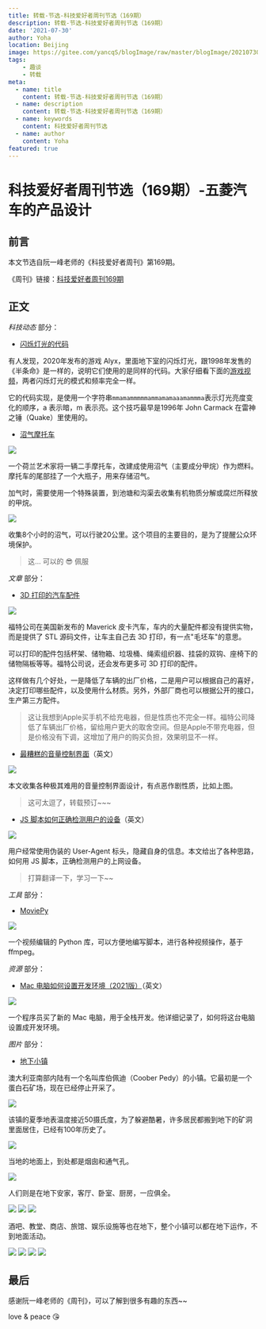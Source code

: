 ```yaml
---
title: 转载-节选-科技爱好者周刊节选（169期）
description: 转载-节选-科技爱好者周刊节选（169期）
date: '2021-07-30'
author: Yoha
location: Beijing
image: https://gitee.com/yancqS/blogImage/raw/master/blogImage/20210730213554.jpeg
tags:
    - 趣谈
    - 转载
meta:
  - name: title
    content: 转载-节选-科技爱好者周刊节选（169期）
  - name: description
    content: 转载-节选-科技爱好者周刊节选（169期）
  - name: keywords
    content: 科技爱好者周刊节选
  - name: author
    content: Yoha
featured: true
---
```


# 科技爱好者周刊节选（169期）-五菱汽车的产品设计

## 前言

本文节选自阮一峰老师的《科技爱好者周刊》第169期。

《周刊》链接：[科技爱好者周刊169期](https://www.ruanyifeng.com/blog/2021/07/weekly-issue-169.html)

## 正文

*科技动态* 部分：

- [闪烁灯光的代码](https://80.lv/articles/valve-reused-the-code-for-flickering-lights-in-alyx-22-years-later/)

有人发现，2020年发布的游戏 Alyx，里面地下室的闪烁灯光，跟1998年发售的《半条命》是一样的，说明它们使用的是同样的代码。大家仔细看下面的[游戏视频](https://v.qq.com/page/p/i/v/p3256qp06iv.html)，两者闪烁灯光的模式和频率完全一样。

它的代码实现，是使用一个字符串`mmamammmmmammamamaaamammma`表示灯光亮度变化的顺序，a 表示暗，m 表示亮。这个技巧最早是1996年 John Carmack 在雷神之锤（Quake）里使用的。

- [沼气摩托车](https://www.notechmagazine.com/2021/07/inventor-harvests-methane-gas-from-ditches-and-ponds-to-power-his-moped.html)

![](https://gitee.com/yancqS/blogImage/raw/master/blogImage/20210730171652.png)

一个荷兰艺术家将一辆二手摩托车，改建成使用沼气（主要成分甲烷）作为燃料。摩托车的尾部挂了一个大瓶子，用来存储沼气。

加气时，需要使用一个特殊装置，到池塘和沟渠去收集有机物质分解或腐烂所释放的甲烷。

![](https://gitee.com/yancqS/blogImage/raw/master/blogImage/20210730171808.jpeg)

收集8个小时的沼气，可以行驶20公里。这个项目的主要目的，是为了提醒公众环境保护。

> 这... 可以的 😎 佩服

*文章* 部分：

- [3D 打印的汽车配件](https://www.motor1.com/news/513312/ford-maverick-3d-print-accessories/)

![](https://gitee.com/yancqS/blogImage/raw/master/blogImage/20210730172550.jpeg)

福特公司在美国新发布的 Maverick 皮卡汽车，车内的大量配件都没有提供实物，而是提供了 STL 源码文件，让车主自己去 3D 打印，有一点"毛坯车"的意思。

可以打印的配件包括杯架、储物箱、垃圾桶、绳索组织器、挂袋的双钩、座椅下的储物隔板等等。福特公司说，还会发布更多可 3D 打印的配件。

这样做有几个好处，一是降低了车辆的出厂价格，二是用户可以根据自己的喜好，决定打印哪些配件，以及使用什么材质。另外，外部厂商也可以根据公开的接口，生产第三方配件。

> 这让我想到Apple买手机不给充电器，但是性质也不完全一样。福特公司降低了车辆出厂价格，留给用户更大的取舍空间。但是Apple不带充电器，但是价格没有下调，这增加了用户的购买负担，效果明显不一样。

- [最糟糕的音量控制界面](https://uxdesign.cc/the-worst-volume-control-ui-in-the-world-60713dc86950)（英文）

![](https://gitee.com/yancqS/blogImage/raw/master/blogImage/20210730175038.gif)

本文收集各种极其难用的音量控制界面设计，有点恶作剧性质，比如上图。

> 这可太逗了，转载预订~~~

- [JS 脚本如何正确检测用户的设备](https://multilogin.com/why-mimicking-a-device-is-almost-impossible/)（英文）

![](https://gitee.com/yancqS/blogImage/raw/master/blogImage/20210730210308.jpeg)

用户经常使用伪装的 User-Agent 标头，隐藏自身的信息。本文给出了各种思路，如何用 JS 脚本，正确检测用户的上网设备。

> 打算翻译一下，学习一下~~

*工具* 部分：

- [MoviePy](https://github.com/Zulko/moviepy)

![](https://gitee.com/yancqS/blogImage/raw/master/blogImage/20210730211658.jpeg)

一个视频编辑的 Python 库，可以方便地编写脚本，进行各种视频操作，基于 ffmpeg。

*资源* 部分：

- [Mac 电脑如何设置开发环境（2021版）](https://www.swyx.io/new-mac-setup-2021/)（英文）

![](https://gitee.com/yancqS/blogImage/raw/master/blogImage/20210730212932.jpeg)

一个程序员买了新的 Mac 电脑，用于全栈开发。他详细记录了，如何将这台电脑设置成开发环境。

*图片* 部分：

- [地下小镇](https://www.businessinsider.com/inside-coober-pedy-australias-underground-town-2016-1)

澳大利亚南部内陆有一个名叫库伯佩迪（Coober Pedy）的小镇。它最初是一个蛋白石矿场，现在已经停止开采了。

![](https://gitee.com/yancqS/blogImage/raw/master/blogImage/20210730213245.jpeg)

该镇的夏季地表温度接近50摄氏度，为了躲避酷暑，许多居民都搬到地下的矿洞里面居住，已经有100年历史了。

![](https://gitee.com/yancqS/blogImage/raw/master/blogImage/20210730213313.jpeg)

当地的地面上，到处都是烟囱和通气孔。

![](https://gitee.com/yancqS/blogImage/raw/master/blogImage/20210730213346.jpeg)

人们则是在地下安家，客厅、卧室、厨房，一应俱全。

![](https://gitee.com/yancqS/blogImage/raw/master/blogImage/20210730213442.jpeg)
![](https://gitee.com/yancqS/blogImage/raw/master/blogImage/20210730213443.jpeg)
![](https://gitee.com/yancqS/blogImage/raw/master/blogImage/20210730213444.jpeg)

酒吧、教堂、商店、旅馆、娱乐设施等也在地下，整个小镇可以都在地下运作，不到地面活动。

![](https://gitee.com/yancqS/blogImage/raw/master/blogImage/20210730213553.jpeg)
![](https://gitee.com/yancqS/blogImage/raw/master/blogImage/20210730213554.jpeg)
![](https://gitee.com/yancqS/blogImage/raw/master/blogImage/20210730213555.jpeg)
![](https://gitee.com/yancqS/blogImage/raw/master/blogImage/20210730213556.jpeg)

## 最后

感谢阮一峰老师的《周刊》，可以了解到很多有趣的东西~~

love & peace :kissing_heart: